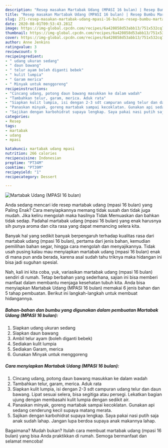 ```yaml
---
description: "Resep masakan Martabak Udang (MPASI 16 bulan) | Resep Bumbu Martabak Udang (MPASI 16 bulan) Yang Enak dan Simpel"
title: "Resep masakan Martabak Udang (MPASI 16 bulan) | Resep Bumbu Martabak Udang (MPASI 16 bulan) Yang Enak dan Simpel"
slug: 271-resep-masakan-martabak-udang-mpasi-16-bulan-resep-bumbu-martabak-udang-mpasi-16-bulan-yang-enak-dan-simpel
date: 2020-08-01T09:53:43.281Z
image: https://img-global.cpcdn.com/recipes/6a420858d53abb13/751x532cq70/martabak-udang-mpasi-16-bulan-foto-resep-utama.jpg
thumbnail: https://img-global.cpcdn.com/recipes/6a420858d53abb13/751x532cq70/martabak-udang-mpasi-16-bulan-foto-resep-utama.jpg
cover: https://img-global.cpcdn.com/recipes/6a420858d53abb13/751x532cq70/martabak-udang-mpasi-16-bulan-foto-resep-utama.jpg
author: Anne Jenkins
ratingvalue: 3
reviewcount: 9
recipeingredient:
- " udang ukuran sedang"
- " daun bawang"
- " telur ayam boleh diganti bebek"
- " kulit lumpia"
- " Garam merica"
- " Minyak untuk menggoreng"
recipeinstructions:
- "Cincang udang, potong daun bawang masukkan ke dalam wadah"
- "Tambahkan telur, garam, merica. Aduk rata"
- "Siapkan kulit lumpia, isi dengan 2-3 sdt campuran udang telur dan daun bawang. Lipat sesuai selera, bisa segitiga atau persegi. Lekatkan bagian ujung dengan membasahi kulit lumpia dengan sedikit air."
- "Panaskan minyak, goreng martabak sampai kecoklatan. Gunakan api sedang cenderung kecil supaya matang merata."
- "Sajikan dengan karbohidrat supaya lengkap. Saya pakai nasi putih saja anak sudah lahap. Jangan lupa berdoa supaya anak makannya lahap."
categories:
- Resep
tags:
- martabak
- udang
- mpasi

katakunci: martabak udang mpasi 
nutrition: 266 calories
recipecuisine: Indonesian
preptime: "PT34M"
cooktime: "PT39M"
recipeyield: "1"
recipecategory: Dessert

---
```



![Martabak Udang (MPASI 16 bulan)](https://img-global.cpcdn.com/recipes/6a420858d53abb13/751x532cq70/martabak-udang-mpasi-16-bulan-foto-resep-utama.jpg)

Anda sedang mencari ide resep martabak udang (mpasi 16 bulan) yang Paling Enak? Cara menyiapkannya memang tidak susah dan tidak juga mudah. Jika keliru mengolah maka hasilnya Tidak Memuaskan dan bahkan tidak sedap. Padahal martabak udang (mpasi 16 bulan) yang enak harusnya sih punya aroma dan cita rasa yang dapat memancing selera kita.

Banyak hal yang sedikit banyak berpengaruh terhadap kualitas rasa dari martabak udang (mpasi 16 bulan), pertama dari jenis bahan, kemudian pemilihan bahan segar, hingga cara mengolah dan menyajikannya. Tidak usah pusing kalau mau menyiapkan martabak udang (mpasi 16 bulan) enak di mana pun anda berada, karena asal sudah tahu triknya maka hidangan ini bisa jadi suguhan spesial.




Nah, kali ini kita coba, yuk, variasikan martabak udang (mpasi 16 bulan) sendiri di rumah. Tetap berbahan yang sederhana, sajian ini bisa memberi manfaat dalam membantu menjaga kesehatan tubuh kita. Anda bisa menyiapkan Martabak Udang (MPASI 16 bulan) memakai 6 jenis bahan dan 5 tahap pembuatan. Berikut ini langkah-langkah untuk membuat hidangannya.

<!--inarticleads1-->

##### Bahan-bahan dan bumbu yang digunakan dalam pembuatan Martabak Udang (MPASI 16 bulan):

1. Siapkan  udang ukuran sedang
1. Siapkan  daun bawang
1. Ambil  telur ayam (boleh diganti bebek)
1. Sediakan  kulit lumpia
1. Sediakan  Garam, merica
1. Gunakan  Minyak untuk menggoreng




<!--inarticleads2-->

##### Cara menyiapkan Martabak Udang (MPASI 16 bulan):

1. Cincang udang, potong daun bawang masukkan ke dalam wadah
1. Tambahkan telur, garam, merica. Aduk rata
1. Siapkan kulit lumpia, isi dengan 2-3 sdt campuran udang telur dan daun bawang. Lipat sesuai selera, bisa segitiga atau persegi. Lekatkan bagian ujung dengan membasahi kulit lumpia dengan sedikit air.
1. Panaskan minyak, goreng martabak sampai kecoklatan. Gunakan api sedang cenderung kecil supaya matang merata.
1. Sajikan dengan karbohidrat supaya lengkap. Saya pakai nasi putih saja anak sudah lahap. Jangan lupa berdoa supaya anak makannya lahap.




Bagaimana? Mudah bukan? Itulah cara membuat martabak udang (mpasi 16 bulan) yang bisa Anda praktikkan di rumah. Semoga bermanfaat dan selamat mencoba!
